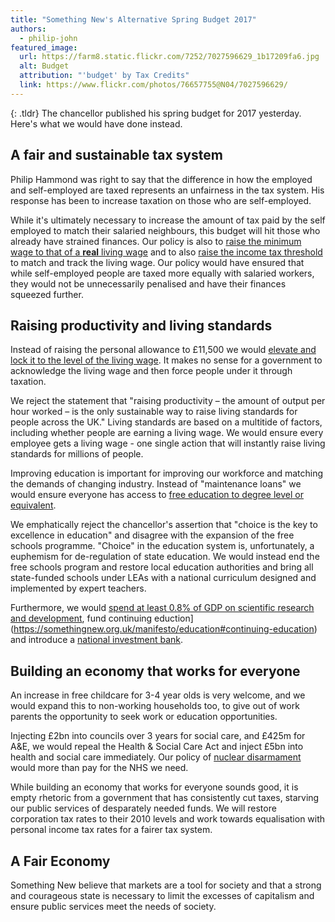 ```yaml
---
title: "Something New's Alternative Spring Budget 2017"
authors:
  - philip-john
featured_image:
  url: https://farm8.static.flickr.com/7252/7027596629_1b17209fa6.jpg
  alt: Budget
  attribution: "'budget' by Tax Credits"
  link: https://www.flickr.com/photos/76657755@N04/7027596629/
---
```


{: .tldr}
The chancellor published his spring budget for 2017 yesterday. Here's what we would have done instead.

## A fair and sustainable tax system

Philip Hammond was right to say that the difference in how the employed and self-employed are taxed represents an unfairness in the tax system. His response has been to increase taxation on those who are self-employed.

While it's ultimately necessary to increase the amount of tax paid by the self employed to match their salaried neighbours, this budget will hit those who already have strained finances. Our policy is also to [raise the minimum wage to that of a **real** living wage](https://somethingnew.org.uk/manifesto/economy#minimum-wage) and to also [raise the income tax threshold](https://somethingnew.org.uk/manifesto/economy#taxation) to match and track the living wage. Our policy would have ensured that while self-employed people are taxed more equally with salaried workers, they would not be unnecessarily penalised and have their finances squeezed further.

## Raising productivity and living standards

Instead of raising the personal allowance to £11,500 we would [elevate and lock it to the level of the living wage](https://somethingnew.org.uk/manifesto/economy#minimum-wage). It makes no sense for a government to acknowledge the living wage and then force people under it through taxation.

We reject the statement that "raising productivity – the amount of output per hour worked – is the only sustainable way to raise living standards for people across the UK." Living standards are based on a multitide of factors, including whether people are earning a living wage. We would ensure every employee gets a living wage - one single action that will instantly raise living standards for millions of people.

Improving education is important for improving our workforce and matching the demands of changing industry. Instead of "maintenance loans" we would ensure everyone has access to [free education to degree level or equivalent](https://somethingnew.org.uk/manifesto/education#funding).

We emphatically reject the chancellor's assertion that "choice is the key to excellence in education" and disagree with the expansion of the free schools programme. "Choice" in the education system is, unfortunately, a euphemism for de-regulation of state education. We would instead end the free schools program and restore local education authorities and bring all state-funded schools under LEAs with a national curriculum designed and implemented by expert teachers.

Furthermore, we would [spend at least 0.8% of GDP on scientific research and development](https://somethingnew.org.uk/manifesto/science#science-funding[), fund continuing eduction](https://somethingnew.org.uk/manifesto/education#continuing-education) and introduce a [national investment bank](https://somethingnew.org.uk/manifesto/economy#national-investment-bank).

## Building an economy that works for everyone

An increase in free childcare for 3-4 year olds is very welcome, and we would expand this to non-working households too, to give out of work parents the opportunity to seek work or education opportunities.

Injecting £2bn into councils over 3 years for social care, and £425m for A&E, we would repeal the Health & Social Care Act and inject £5bn into health and social care immediately. Our policy of [nuclear disarmament](https://somethingnew.org.uk/manifesto/foreign_policy#nuclear-disarmament) would more than pay for the NHS we need.

While building an economy that works for everyone sounds good, it is empty rhetoric from a government that has consistently cut taxes, starving our public services of desparately needed funds. We will restore corporation tax rates to their 2010 levels and work towards equalisation with personal income tax rates for a fairer tax system.

## A Fair Economy

Something New believe that markets are a tool for society and that a strong and courageous state is necessary to limit the excesses of capitalism and ensure public services meet the needs of society.
